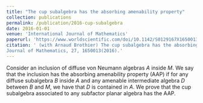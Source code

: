 ```yaml
---
title: "The cup subalgebra has the absorbing amenability property"
collection: publications
permalink: /publication/2016-cup-subalgebra
date: 2016-01-01
venue: 'International Journal of Mathematics'
paperurl: 'https://www.worldscientific.com/doi/10.1142/S0129167X16500130'
citation: ' (with Arnaud Brothier) The cup subalgebra has the absorbing amenability property, International
Journal of Mathematics, 27, 1650013(2016).'
---
```


Consider an inclusion of diffuse von Neumann algebras *A* inside *M*. We say that the inclusion has the absorbing amenability property (AAP) if for any diffuse subalgebra *B* inside *A* and any amenable intermediate algebra *D* between *B* and *M*, we have that *D* is contained in *A*. We prove that the cup subalgebra associated to any subfactor planar algebra has the AAP.

